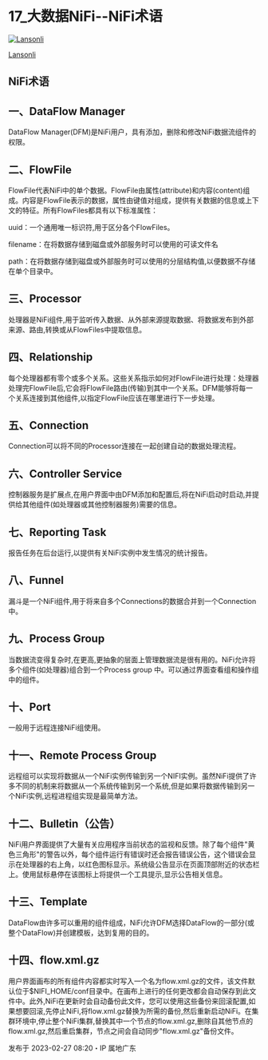 # 17_大数据NiFi--NiFi术语

[![Lansonli](https://pic1.zhimg.com/v2-a21621b28f2fb5ef77d23387fdced39e_l.jpg?source=172ae18b)](https://www.zhihu.com/people/lanson-92-34)

[Lansonli](https://www.zhihu.com/people/lanson-92-34)



## **NiFi术语**

## **一、DataFlow Manager**

DataFlow Manager(DFM)是NiFi用户，具有添加，删除和修改NiFi数据流组件的权限。

## **二、FlowFile**

FlowFile代表NiFi中的单个数据。FlowFile由属性(attribute)和内容(content)组成。内容是FlowFile表示的数据，属性由键值对组成，提供有关数据的信息或上下文的特征。所有FlowFiles都具有以下标准属性：

uuid：一个通用唯一标识符,用于区分各个FlowFiles。

filename：在将数据存储到磁盘或外部服务时可以使用的可读文件名

path：在将数据存储到磁盘或外部服务时可以使用的分层结构值,以便数据不存储在单个目录中。

## **三、Processor**

处理器是NiFi组件,用于监听传入数据、从外部来源提取数据、将数据发布到外部来源、路由,转换或从FlowFiles中提取信息。

## **四、Relationship**

每个处理器都有零个或多个关系。这些关系指示如何对FlowFile进行处理：处理器处理完FlowFile后,它会将FlowFile路由(传输)到其中一个关系。DFM能够将每一个关系连接到其他组件,以指定FlowFile应该在哪里进行下一步处理。

## **五、Connection**

Connection可以将不同的Processor连接在一起创建自动的数据处理流程。

## **六、Controller Service**

控制器服务是扩展点,在用户界面中由DFM添加和配置后,将在NiFi启动时启动,并提供给其他组件(如处理器或其他控制器服务)需要的信息。

## **七、Reporting Task**

报告任务在后台运行,以提供有关NiFi实例中发生情况的统计报告。

## **八、Funnel**

漏斗是一个NiFi组件,用于将来自多个Connections的数据合并到一个Connection中。

## **九、Process Group**

当数据流变得复杂时,在更高,更抽象的层面上管理数据流是很有用的。NiFi允许将多个组件(如处理器)组合到一个Process group 中。可以通过界面查看组和操作组中的组件。

## **十、Port**

一般用于远程连接NiFi组使用。

## **十一、Remote Process Group**

远程组可以实现将数据从一个NiFi实例传输到另一个NIFI实例。虽然NiFi提供了许多不同的机制来将数据从一个系统传输到另一个系统,但是如果将数据传输到另一个NiFi实例,远程进程组实现是最简单方法。

## **十二、Bulletin（公告）**

NiFi用户界面提供了大量有关应用程序当前状态的监视和反馈。除了每个组件"黄色三角形"的警告以外，每个组件运行有错误时还会报告错误公告，这个错误会显示在处理器的右上角，以红色图标显示。系统级公告显示在页面顶部附近的状态栏上。使用鼠标悬停在该图标上将提供一个工具提示,显示公告相关信息。

## **十三、Template**

DataFlow由许多可以重用的组件组成，NiFi允许DFM选择DataFlow的一部分(或整个DataFlow)并创建模板，达到复用的目的。

## **十四、flow.xml.gz**

用户界面画布的所有组件内容都实时写入一个名为flow.xml.gz的文件，该文件默认位于$NIFI_HOME/conf目录中。在画布上进行的任何更改都会自动保存到此文件中。此外,NiFi在更新时会自动备份此文件，您可以使用这些备份来回滚配置,如果想要回滚,先停止NiFi,将flow.xml.gz替换为所需的备份,然后重新启动NiFi。在集群环境中,停止整个NiFi集群,替换其中一个节点的flow.xml.gz,删除自其他节点的flow.xml.gz,然后重启集群，节点之间会自动同步"flow.xml.gz"备份文件。

发布于 2023-02-27 08:20・IP 属地广东